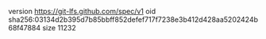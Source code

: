 version https://git-lfs.github.com/spec/v1
oid sha256:03134d2b395d7b85bbff852defef717f7238e3b412d428aa5202424b68f47884
size 11232
